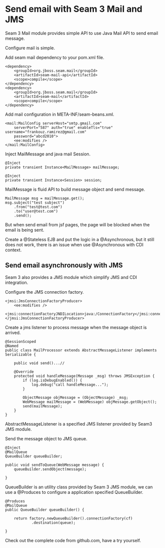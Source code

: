 Send email with Seam 3 Mail and JMS
==================================

 
  Seam 3 Mail module provides simple API to use Java Mail API to send email message.
  
  Configure mail is simple.
  
  Add seam mail dependency to your pom.xml file.
  
  	<dependency>
		<groupId>org.jboss.seam.mail</groupId>
		<artifactId>seam-mail-api</artifactId>
		<scope>compile</scope>
	</dependency>
	<dependency>
		<groupId>org.jboss.seam.mail</groupId>
		<artifactId>seam-mail</artifactId>
		<scope>compile</scope>
	</dependency>
  
  Add mail configuration in META-INF/seam-beans.xml. 
  
  	<mail:MailConfig serverHost="smtp.gmail.com"
		serverPort="587" auth="true" enableTls="true" username="frankouz.ramirez@gmail.com"
		password="abcd2010">
		<ee:modifies />
	</mail:MailConfig>
  
  Inject MailMessage and java mail Session.
  
  	@Inject
	private transient Instance<MailMessage> mailMessage;

	@Inject
	private transient Instance<Session> session;
  
  MailMessage is fluid API to build message object and  send message.
  
   	MailMessage msg = mailMessage.get();
	msg.subject("test subject")
		.from("test@test.com")
		.to("user@test.com")
		.send();

  But when send email from jsf pages, the page will be blocked when the email is being sent. 
  
  Create a @Stateless EJB and put the logic in a @Asynchronous, but it still does not work, there is an issue when use @Asynchronous with CDI context.
  
  ## Send email asynchronously with JMS
  
  Seam 3 also provides a JMS module which simplify JMS and CDI integration.
  
  Configure the JMS connection factory.
  
  	<jmsi:JmsConnectionFactoryProducer>
		<ee:modifies />
		<jmsi:connectionFactoryJNDILocation>java:/ConnectionFactory</jmsi:connectionFactoryJNDILocation>
	</jmsi:JmsConnectionFactoryProducer>
  	
  Create a jms listener to process message when the message object is arrived.
  
  	@SessionScoped
	@Named
	public class MailProcessor extends AbstractMessageListener implements Serializable {
		
		public void send()...//
		
		@Override
		protected void handleMessage(Message _msg) throws JMSException {
			if (log.isDebugEnabled()) {
				log.debug("call handleMessage...");
			}
	
			ObjectMessage objMessage = (ObjectMessage) _msg;
			WebMessage mailMessage = (WebMessage) objMessage.getObject();
			send(mailMessage);
		}
	}
  
  AbstractMessageListener is a specified JMS listener provided by Seam3 JMS module.
  
  Send the message object to JMS queue.
  
  	@Inject
	@MailQueue
	QueueBuilder queueBuilder;
	
	public void sendToQueue(WebMessage message) {
		queueBuilder.sendObject(message);

	}
  
   QueueBuilder is an utility class provided by Seam 3 JMS module, we can use a @Produces to configure a application specified QueueBuilder.
   
   	@Produces
	@MailQueue
	public QueueBuilder queueBuilder() {

		return factory.newQueueBuilder().connectionFactory(cf)
				.destination(queue);

	} 
  
  Check out the complete code from github.com, have a try yourself. 
  
  